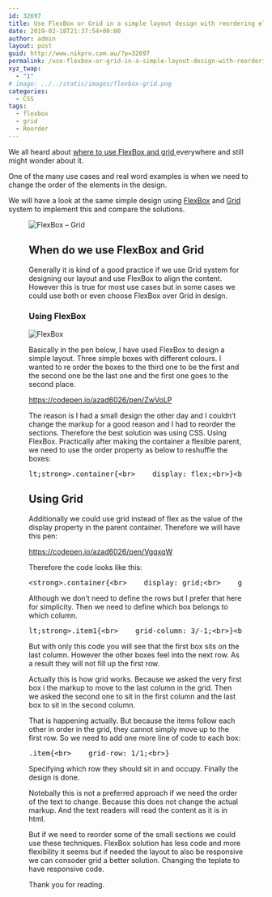 ```yaml
---
id: 32697
title: Use FlexBox or Grid in a simple layout design with reordering elements
date: 2019-02-18T21:37:54+00:00
author: admin
layout: post
guid: http://www.nikpro.com.au/?p=32697
permalink: /use-flexbox-or-grid-in-a-simple-layout-design-with-reordering-elements/
xyz_twap:
  - "1"
# image: ../../static/images/flexbox-grid.png
categories:
  - CSS
tags:
  - flexbox
  - grid
  - Reorder
---
```


We all heard about <a rel="noreferrer noopener" aria-label="where to use FlexBox and grid  (opens in a new tab)" href="https://rachelandrew.co.uk/archives/2016/03/30/should-i-use-grid-or-flexbox/" target="_blank">where to use FlexBox and grid </a>everywhere and still might wonder about it.

One of the many use cases and real word examples is when we need to change the order of the elements in the design.

We will have a look at the same simple design using [FlexBox](http://www.nikpro.com.au/create-modern-sticky-footer-using-css-grid-and-flexbox-and-calc-function/) and [Grid](http://www.nikpro.com.au/compare-the-same-layout-using-flexbox-and-grid-layout-system-in-css/) system to implement this and compare the solutions.<figure class="wp-block-image">

![FlexBox – Grid](/images/flexbox-grid-1024x260.png)

## When do we use FlexBox and Grid

Generally it is kind of a good practice if we use Grid system for designing our layout and use FlexBox to align the content. However this is true for most use cases but in some cases we could use both or even choose FlexBox over Grid in design.

### Using FlexBox

![FlexBox](/images/flexbox-1024x510.png)

Basically in the pen below, I have used FlexBox to design a simple layout. Three simple boxes with different colours. I wanted to re order the boxes to the third one to be the first and the second one be the last one and the first one goes to the second place.

https://codepen.io/azad6026/pen/ZwVoLP

The reason is I had a small design the other day and I couldn&#8217;t change the markup for a good reason and I had to reorder the sections. Therefore the best solution was using CSS. Using FlexBox. Practically after making the container a flexible parent, we need to use the order property as below to reshuffle the boxes:

<pre >lt;strong>.container{&lt;br>    display: flex;&lt;br>}&lt;br>.item{&lt;br>    flex:1;&lt;br>}&lt;br>.item1{&lt;br>    order: 3;&lt;br>}&lt;br>.item2{&lt;br>    order: 1;&lt;br>}&lt;br>.item3{&lt;br>    order: 2;&lt;br>}&lt;/strong></pre>

## Using Grid

Additionally we could use grid instead of flex as the value of the display property in the parent container. Therefore we will have this pen:

https://codepen.io/azad6026/pen/VgqxqW

Therefore the code looks like this:

<pre>
&lt;strong>.container{&lt;br>    display: grid;&lt;br>    grid-template-columns: repeat(3,1fr);&lt;br>    grid-template-rows: 1fr;&lt;br>}&lt;/strong><
</pre>

Although we don&#8217;t need to define the rows but I prefer that here for simplicity. Then we need to define which box belongs to which column.

<pre>lt;strong>.item1{&lt;br>    grid-column: 3/-1;&lt;br>}&lt;br>.item2{&lt;br>    grid-column: 1/2;&lt;br>}&lt;br>.item3{&lt;br>    grid-column: 2/3;&lt;br>}&lt;/strong>
</pre>

But with only this code you will see that the first box sits on the last column. However the other boxes feel into the next row. As a result they will not fill up the first row.

Actually this is how grid works. Because we asked the very first box i the markup to move to the last column in the grid. Then we asked the second one to sit in the first column and the last box to sit in the second column.

That is happening actually. But because the items follow each other in order in the grid, they cannot simply move up to the first row. So we need to add one more line of code to each box:

<pre>
.item{&lt;br>    grid-row: 1/1;&lt;br>}
</pre>

Specifying which row they should sit in and occupy. Finally the design is done.

Notebally this is not a preferred approach if we need the order of the text to change. Because this does not change the actual markup. And the text readers will read the content as it is in html.

But if we need to reorder some of the small sections we could use these techniques. FlexBox solution has less code and more flexibility it seems but if needed the layout to also be responsive we can consoder grid a better solution. Changing the teplate to have responsive code.

Thank you for reading.
